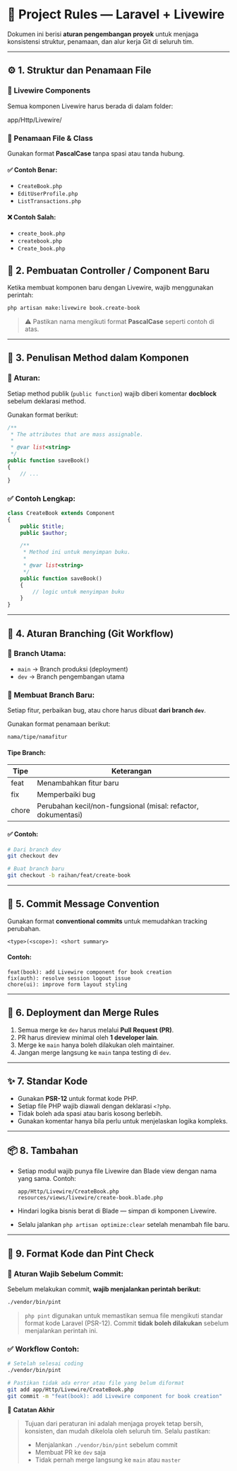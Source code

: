 # 🧩 Project Rules — Laravel + Livewire

Dokumen ini berisi **aturan pengembangan proyek** untuk menjaga konsistensi struktur, penamaan, dan alur kerja Git di seluruh tim.

---

## ⚙️ 1. Struktur dan Penamaan File

### 📂 Livewire Components
Semua komponen Livewire harus berada di dalam folder:


app/Http/Livewire/


### 📄 Penamaan File & Class
Gunakan format **PascalCase** tanpa spasi atau tanda hubung.

#### ✅ Contoh Benar:
- `CreateBook.php`
- `EditUserProfile.php`
- `ListTransactions.php`

#### ❌ Contoh Salah:
- `create_book.php`
- `createbook.php`
- `Create_book.php`

## 🧠 2. Pembuatan Controller / Component Baru

Ketika membuat komponen baru dengan Livewire, wajib menggunakan perintah:

```bash
php artisan make:livewire book.create-book
````

> ⚠️ Pastikan nama mengikuti format **PascalCase** seperti contoh di atas.

---

## 🧩 3. Penulisan Method dalam Komponen

### 📘 Aturan:

Setiap method publik (`public function`) wajib diberi komentar **docblock** sebelum deklarasi method.

Gunakan format berikut:

```php
/**
 * The attributes that are mass assignable.
 *
 * @var list<string>
 */
public function saveBook()
{
    // ...
}
```

### ✅ Contoh Lengkap:

```php
class CreateBook extends Component
{
    public $title;
    public $author;

    /**
     * Method ini untuk menyimpan buku.
     *
     * @var list<string>
     */
    public function saveBook()
    {
        // logic untuk menyimpan buku
    }
}
```

---

## 🌿 4. Aturan Branching (Git Workflow)

### 🔹 Branch Utama:

* `main` → Branch produksi (deployment)
* `dev` → Branch pengembangan utama

### 🔹 Membuat Branch Baru:

Setiap fitur, perbaikan bug, atau chore harus dibuat **dari branch `dev`**.

Gunakan format penamaan berikut:

```
nama/tipe/namafitur
```

#### Tipe Branch:

| Tipe  | Keterangan                                                    |
| ----- | ------------------------------------------------------------- |
| feat  | Menambahkan fitur baru                                        |
| fix   | Memperbaiki bug                                               |
| chore | Perubahan kecil/non-fungsional (misal: refactor, dokumentasi) |

#### ✅ Contoh:

```bash
# Dari branch dev
git checkout dev

# Buat branch baru
git checkout -b raihan/feat/create-book
```

---

## 🧾 5. Commit Message Convention

Gunakan format **conventional commits** untuk memudahkan tracking perubahan.

```
<type>(<scope>): <short summary>
```

#### Contoh:

```
feat(book): add Livewire component for book creation
fix(auth): resolve session logout issue
chore(ui): improve form layout styling
```

---

## 🧰 6. Deployment dan Merge Rules

1. Semua merge ke `dev` harus melalui **Pull Request (PR)**.
2. PR harus direview minimal oleh **1 developer lain**.
3. Merge ke `main` hanya boleh dilakukan oleh maintainer.
4. Jangan merge langsung ke `main` tanpa testing di `dev`.

---

## ✨ 7. Standar Kode

* Gunakan **PSR-12** untuk format kode PHP.
* Setiap file PHP wajib diawali dengan deklarasi `<?php`.
* Tidak boleh ada spasi atau baris kosong berlebih.
* Gunakan komentar hanya bila perlu untuk menjelaskan logika kompleks.

---

## 📦 8. Tambahan

* Setiap modul wajib punya file Livewire dan Blade view dengan nama yang sama.
  Contoh:

  ```
  app/Http/Livewire/CreateBook.php
  resources/views/livewire/create-book.blade.php
  ```
* Hindari logika bisnis berat di Blade — simpan di komponen Livewire.
* Selalu jalankan `php artisan optimize:clear` setelah menambah file baru.

---

## 🧽 9. Format Kode dan Pint Check
### 📌 Aturan Wajib Sebelum Commit:

Sebelum melakukan commit, **wajib menjalankan perintah berikut:**

```bash
./vendor/bin/pint
```


> `php pint` digunakan untuk memastikan semua file mengikuti standar format kode Laravel (PSR-12).
> Commit **tidak boleh dilakukan** sebelum menjalankan perintah ini.

### ✅ Workflow Contoh:

```bash
# Setelah selesai coding
./vendor/bin/pint

# Pastikan tidak ada error atau file yang belum diformat
git add app/Http/Livewire/CreateBook.php
git commit -m "feat(book): add Livewire component for book creation"

```
📘 **Catatan Akhir**

> Tujuan dari peraturan ini adalah menjaga proyek tetap bersih, konsisten, dan mudah dikelola oleh seluruh tim.
> Selalu pastikan:
> * Menjalankan `./vendor/bin/pint` sebelum commit
> * Membuat PR ke `dev` saja
> * Tidak pernah merge langsung ke `main` atau `master`


